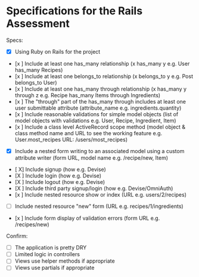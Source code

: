 # Specifications for the Rails Assessment

Specs:
- [x] Using Ruby on Rails for the project
- [x ] Include at least one has_many relationship (x has_many y e.g. User has_many Recipes)
- [x ] Include at least one belongs_to relationship (x belongs_to y e.g. Post belongs_to User)
- [x ] Include at least one has_many through relationship (x has_many y through z e.g. Recipe has_many Items through Ingredients)
- [x ] The "through" part of the has_many through includes at least one user submittable attribute (attribute_name e.g. ingredients.quantity)
- [x ] Include reasonable validations for simple model objects (list of model objects with validations e.g. User, Recipe, Ingredient, Item)
- [x ] Include a class level ActiveRecord scope method (model object & class method name and URL to see the working feature e.g. User.most_recipes URL: /users/most_recipes)
- [x] Include a nested form writing to an associated model using a custom attribute writer (form URL, model name e.g. /recipe/new, Item)
- [ X] Include signup (how e.g. Devise)
- [X ] Include login (how e.g. Devise)
- [X ] Include logout (how e.g. Devise)
- [X ] Include third party signup/login (how e.g. Devise/OmniAuth)
- [x ] Include nested resource show or index (URL e.g. users/2/recipes)
- [ ] Include nested resource "new" form (URL e.g. recipes/1/ingredients)
- [x ] Include form display of validation errors (form URL e.g. /recipes/new)

Confirm:
- [ ] The application is pretty DRY
- [ ] Limited logic in controllers
- [ ] Views use helper methods if appropriate
- [ ] Views use partials if appropriate
